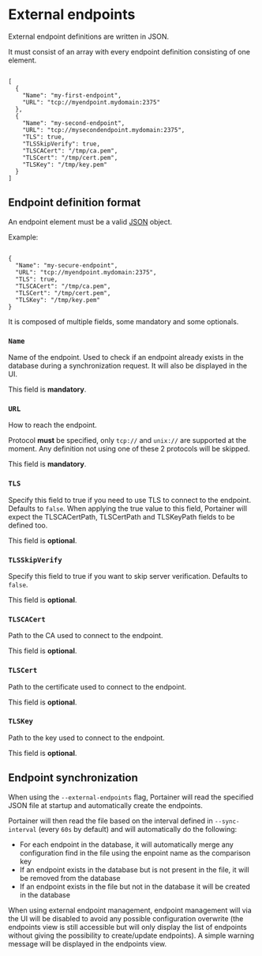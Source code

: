 External endpoints
==================

External endpoint definitions are written in JSON.

It must consist of an array with every endpoint definition consisting of
one element.

<pre><code>
[
  {
    "Name": "my-first-endpoint",
    "URL": "tcp://myendpoint.mydomain:2375"
  },
  {
    "Name": "my-second-endpoint",
    "URL": "tcp://mysecondendpoint.mydomain:2375",
    "TLS": true,
    "TLSSkipVerify": true,
    "TLSCACert": "/tmp/ca.pem",
    "TLSCert": "/tmp/cert.pem",
    "TLSKey": "/tmp/key.pem"
  }
]
</code></pre>

Endpoint definition format
--------------------------

An endpoint element must be a valid [JSON](http://www.json.org/) object.

Example:

<pre><code>
{
  "Name": "my-secure-endpoint",
  "URL": "tcp://myendpoint.mydomain:2375",
  "TLS": true,
  "TLSCACert": "/tmp/ca.pem",
  "TLSCert": "/tmp/cert.pem",
  "TLSKey": "/tmp/key.pem"
}
</code></pre>

It is composed of multiple fields, some mandatory and some optionals.

### `Name`

Name of the endpoint. Used to check if an endpoint already exists in the
database during a synchronization request. It will also be displayed in
the UI.

This field is **mandatory**.

### `URL`

How to reach the endpoint.

Protocol **must** be specified, only `tcp://` and `unix://` are
supported at the moment. Any definition not using one of these 2
protocols will be skipped.

This field is **mandatory**.

### `TLS`

Specify this field to true if you need to use TLS to connect to the
endpoint. Defaults to `false`. When applying the true value to this
field, Portainer will expect the TLSCACertPath, TLSCertPath and
TLSKeyPath fields to be defined too.

This field is **optional**.

### `TLSSkipVerify`

Specify this field to true if you want to skip server verification.
Defaults to `false`.

This field is **optional**.

### `TLSCACert`

Path to the CA used to connect to the endpoint.

This field is **optional**.

### `TLSCert`

Path to the certificate used to connect to the endpoint.

This field is **optional**.

### `TLSKey`

Path to the key used to connect to the endpoint.

This field is **optional**.

Endpoint synchronization
------------------------

When using the `--external-endpoints` flag, Portainer will read the
specified JSON file at startup and automatically create the endpoints.

Portainer will then read the file based on the interval defined in
`--sync-interval` (every `60s` by default) and will automatically do the
following:

-   For each endpoint in the database, it will automatically merge any
    configuration find in the file using the enpoint name as the
    comparison key
-   If an endpoint exists in the database but is not present in the
    file, it will be removed from the database
-   If an endpoint exists in the file but not in the database it will be
    created in the database

When using external endpoint management, endpoint management will via
the UI will be disabled to avoid any possible configuration overwrite
(the endpoints view is still accessible but will only display the list
of endpoints without giving the possibility to create/update endpoints).
A simple warning message will be displayed in the endpoints view.